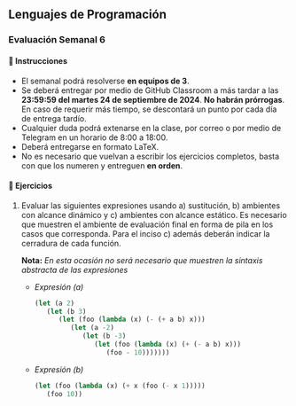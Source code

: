 ## Lenguajes de Programación
### Evaluación Semanal 6

#### 📝 Instrucciones

- El semanal podrá resolverse **en equipos de 3**.
- Se deberá entregar por medio de GitHub Classroom a más tardar a las **23:59:59 del martes 24 de septiembre de 2024**. **No habrán prórrogas**. En caso de requerir más tiempo, se descontará un punto por cada día de entrega tardío.
- Cualquier duda podrá extenarse en la clase, por correo o por medio de Telegram en un horario de 8:00 a 18:00.
- Deberá entregarse en formato LaTeX.
- No es necesario que vuelvan a escribir los ejercicios completos, basta con que los numeren y entreguen **en orden**.

#### 🚀 Ejercicios

1. Evaluar las siguientes expresiones usando a) sustitución, b) ambientes con alcance dinámico y c) ambientes con alcance estático. Es necesario que muestren el ambiente de evaluación final en forma de pila en los casos que corresponda. Para el inciso c) además deberán indicar la cerradura de cada función.

   **Nota:** *En esta ocasión no será necesario que muestren la sintaxis abstracta de las expresiones*

   - *Expresión (a)*

      ```lisp
      (let (a 2)
         (let (b 3)
            (let (foo (lambda (x) (- (+ a b) x)))
               (let (a -2)
                  (let (b -3)
                     (let (foo (lambda (x) (+ (- a b) x)))
                        (foo - 10)))))))
      ```

   - *Expresión (b)*

      ```lisp
      (let (foo (lambda (x) (+ x (foo (- x 1)))))
         (foo 10))
      ```
